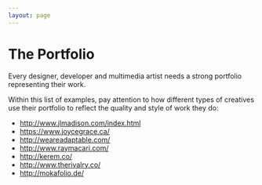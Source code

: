 ```yaml
---
layout: page
---
```

# The Portfolio

Every designer, developer and multimedia artist needs a strong portfolio representing their work.

Within this list of examples, pay attention to how different types of creatives use their portfolio to reflect the quality and style of work they do:

- <a href="http://www.jlmadison.com/index.html" target="blank">http://www.jlmadison.com/index.html</a> 
- <a href="https://www.joycegrace.ca/" target="blank">https://www.joycegrace.ca/</a> 
- <a href="http://weareadaptable.com/" target="blank">http://weareadaptable.com/</a> 
- <a href="http://www.raymacari.com/" target="blank">http://www.raymacari.com/</a> 
- <a href="http://kerem.co/" target="blank">http://kerem.co/</a> 
- <a href="http://www.therivalry.co/" target="blank">http://www.therivalry.co/</a> 
- <a href="http://mokafolio.de/​" target="blank">http://mokafolio.de/​</a> 
